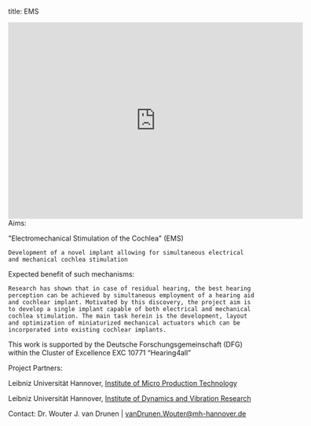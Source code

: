 

title: EMS
<iframe width="600px" height="400px" src="https://www.youtube.com/embed/8Envgp2PDsA" frameborder="0" allowfullscreen></iframe>
Aims:

"Electromechanical Stimulation of the Cochlea" (EMS)

    Development of a novel implant allowing for simultaneous electrical and mechanical cochlea stimulation 

Expected benefit of such mechanisms:

    Research has shown that in case of residual hearing, the best hearing perception can be achieved by simultaneous employment of a hearing aid and cochlear implant. Motivated by this discovery, the project aim is to develop a single implant capable of both electrical and mechanical cochlea stimulation. The main task herein is the development, layout and optimization of miniaturized mechanical actuators which can be incorporated into existing cochlear implants.

This work is supported by the Deutsche Forschungsgemeinschaft (DFG) within the Cluster of Excellence EXC 10771 “Hearing4all”

Project Partners:

Leibniz Universität Hannover, [Institute of Micro Production Technology](http://www.impt.uni-hannover.de/das_impt.html?&L=1)

Leibniz Universität Hannover, [Institute of Dynamics and Vibration Research](http://www.ids.uni-hannover.de/ueber_uns.html?&L=1)

Contact: Dr. Wouter J. van Drunen | vanDrunen.Wouter@mh-hannover.de
